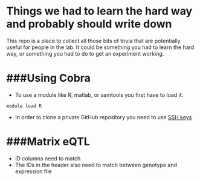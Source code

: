 Things we had to learn the hard way and probably should write down
=======================
This repo is a place to collect all those bits of trivia that are potentially useful for people in the lab. It could be something you had to learn the hard way, or something you had to do to get an experiment working.  

###Using Cobra  
=====================
*  To use a module like R, matlab, or samtools you first have to load it:
```
module load R
```  
*  In order to clone a private GitHub repository you need to use [SSH keys](https://help.github.com/articles/generating-ssh-keys)  

###Matrix eQTL
=====================
*  ID columns need to match
*  The IDs in the header also need to match between genotype and expression file
